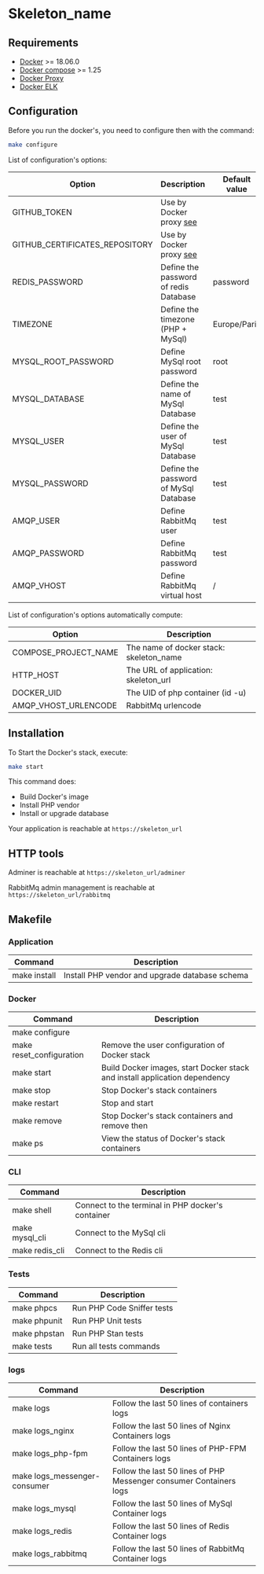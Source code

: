 # Skeleton_name

## Requirements

- [Docker](https://docs.docker.com/install/#supported-platforms) >= 18.06.0
- [Docker compose](https://docs.docker.com/compose/install) >= 1.25
- [Docker Proxy](https://github.com/philippe-vandermoere/docker-proxy)
- [Docker ELK](https://github.com/philippe-vandermoere/docker-elk)

## Configuration

Before you run the docker's, you need to configure then with the command:

```bash
make configure
```

List of configuration's options:

| Option                         | Description                                                                            | Default value |
|---                             |---                                                                                     |---            |
| GITHUB_TOKEN                   | Use by Docker proxy [see](https://github.com/philippe-vandermoere/docker-proxy#github) |               |
| GITHUB_CERTIFICATES_REPOSITORY | Use by Docker proxy [see](https://github.com/philippe-vandermoere/docker-proxy#github) |               |
| REDIS_PASSWORD                 | Define the password of redis Database                                                  | password      |
| TIMEZONE                       | Define the timezone (PHP + MySql)                                                      | Europe/Paris  |
| MYSQL_ROOT_PASSWORD            | Define MySql root password                                                             | root          |
| MYSQL_DATABASE                 | Define the name of MySql Database                                                      | test          |
| MYSQL_USER                     | Define the user of MySql Database                                                      | test          |
| MYSQL_PASSWORD                 | Define the password of MySql Database                                                  | test          |
| AMQP_USER                      | Define RabbitMq user                                                                   | test          |
| AMQP_PASSWORD                  | Define RabbitMq password                                                               | test          |
| AMQP_VHOST                     | Define RabbitMq virtual host                                                           | /             |

List of configuration's options automatically compute:

| Option               | Description                             |
|---                   |---                                      |
| COMPOSE_PROJECT_NAME | The name of docker stack: skeleton_name |
| HTTP_HOST            | The URL of application: skeleton_url    |
| DOCKER_UID           | The UID of php container (id -u)        |
| AMQP_VHOST_URLENCODE | RabbitMq urlencode                      |

## Installation

To Start the Docker's stack, execute:

```bash
make start
```

This command does:
- Build Docker's image
- Install PHP vendor
- Install or upgrade database

Your application is reachable at `https://skeleton_url`

## HTTP tools

Adminer is reachable at `https://skeleton_url/adminer`

RabbitMq admin management is reachable at `https://skeleton_url/rabbitmq`

## Makefile

### Application

| Command      | Description                                    |
|---           |---                                             |
| make install | Install PHP vendor and upgrade database schema |

### Docker

| Command                  | Description                                                                |
|---                       |---                                                                         |
| make configure           |                                                                            |
| make reset_configuration | Remove the user configuration of Docker stack                              |
| make start               | Build Docker images, start Docker stack and install application dependency |
| make stop                | Stop Docker's stack containers                                             |
| make restart             | Stop and start                                                             |
| make remove              | Stop Docker's stack containers and remove then                             |
| make ps                  | View the status of Docker's stack containers                               |

### CLI

| Command        | Description                                       |
|---             |---                                                |
| make shell     | Connect to the terminal in PHP docker's container |
| make mysql_cli | Connect to the MySql cli                          |
| make redis_cli | Connect to the Redis cli                          |

### Tests

| Command      | Description                |
|---           |---                         |
| make phpcs   | Run PHP Code Sniffer tests |
| make phpunit | Run PHP Unit tests         |
| make phpstan | Run PHP Stan tests         |
| make tests   | Run all tests commands     |

### logs

| Command                      | Description                                                        |
|---                           |---                                                                 |
| make logs                    | Follow the last 50 lines of containers logs                        |
| make logs_nginx              | Follow the last 50 lines of Nginx Containers logs                  |
| make logs_php-fpm            | Follow the last 50 lines of PHP-FPM Containers logs                |
| make logs_messenger-consumer | Follow the last 50 lines of PHP Messenger consumer Containers logs |
| make logs_mysql              | Follow the last 50 lines of MySql Container logs                   |
| make logs_redis              | Follow the last 50 lines of Redis Container logs                   |
| make logs_rabbitmq           | Follow the last 50 lines of RabbitMq Container logs                |
